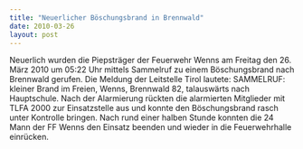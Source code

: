 ```yaml
---
title: "Neuerlicher Böschungsbrand in Brennwald"
date: 2010-03-26
layout: post
---
```


Neuerlich wurden die Piepsträger der Feuerwehr Wenns am Freitag den 26. März 2010 um 05:22 Uhr mittels Sammelruf zu einem Böschungsbrand nach Brennwald gerufen. Die Meldung der Leitstelle Tirol lautete: SAMMELRUF: kleiner Brand im Freien, Wenns, Brennwald 82, talauswärts nach Hauptschule. Nach der Alarmierung rückten die alarmierten Mitglieder mit TLFA 2000 zur Einsatzstelle aus und konnte den Böschungsbrand rasch unter Kontrolle bringen. Nach rund einer halben Stunde konnten die 24 Mann der FF Wenns den Einsatz beenden und wieder in die Feuerwehrhalle einrücken.